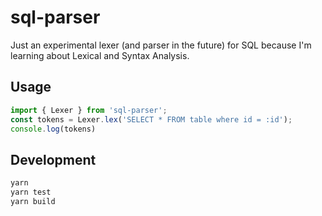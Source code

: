 # sql-parser

Just an experimental lexer (and parser in the future) for SQL because I'm learning about Lexical and Syntax Analysis.

## Usage

```ts
import { Lexer } from 'sql-parser';
const tokens = Lexer.lex('SELECT * FROM table where id = :id');
console.log(tokens)
```

## Development

```bash
yarn
yarn test
yarn build
```
